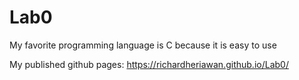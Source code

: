 # Lab0
My favorite programming language is C because it is easy to use

My published github pages: https://richardheriawan.github.io/Lab0/
